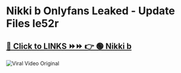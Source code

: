 
 # Nikki b Onlyfans Leaked - Update Files le52r

## <h2><a href="https://clipsfans.com/Nikki_b&ref=git">🔗 Click to LINKS ⏩⏩ 👉 🟢 Nikki b </a></h2>

<a href="https://clipsfans.com/Nikki_b&ref=git" rel="nofollow" data-target="animated-image.originalLink"><img src="https://i.ibb.co.com/xMMVF88/686577567.gif" alt="Viral Video Original" style="max-width: 100%; display: inline-block;" data-target="animated-image.originalImage"></a>

